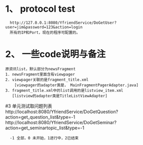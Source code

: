 # 1、 protocol test
      http://127.0.0.1:8080/YfriendService/DoGetUser?user=jim&password=123&action=login
      所有的IP和Port，现在的程序可配置的。
      
# 2、 一些code说明与备注
    原资讯list，默认部分为newsFragment
    1. newsFragment里面含有viewpager
    2. viewpager关联的是fragment_title.xml
        [viewpager的adapter类是， MainFragmentPagerAdapter.java]
    3. fragment_title.xml中的list调用的是listview_item.xml
       [listview的adapter类是TitleListViewAdapter]
#3 单元测试取问题列表 
    http://localhost:8080/YfriendService/DoGetQuestion?action=get_question_list&type=-1
    http://localhost:8080/YfriendService/DoGetSeminar?action=get_seminartopic_list&type=-1
    
      -1 全部，0 未开始，1进行中，2已结束
    